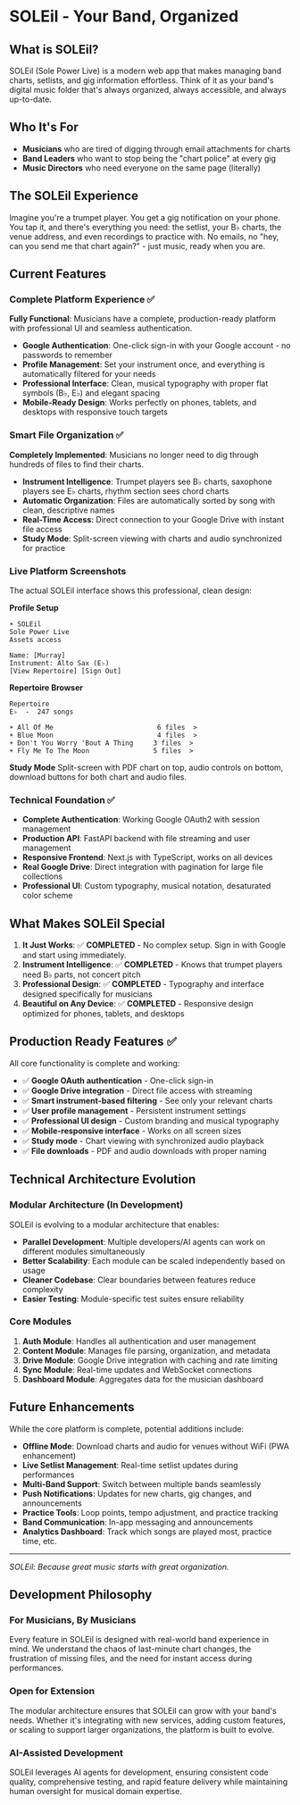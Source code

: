 # SOLEil - Your Band, Organized

## What is SOLEil?

SOLEil (Sole Power Live) is a modern web app that makes managing band charts, setlists, and gig information effortless. Think of it as your band's digital music folder that's always organized, always accessible, and always up-to-date.

## Who It's For

- **Musicians** who are tired of digging through email attachments for charts
- **Band Leaders** who want to stop being the "chart police" at every gig
- **Music Directors** who need everyone on the same page (literally)

## The SOLEil Experience

Imagine you're a trumpet player. You get a gig notification on your phone. You tap it, and there's everything you need: the setlist, your B♭ charts, the venue address, and even recordings to practice with. No emails, no "hey, can you send me that chart again?" - just music, ready when you are.

## Current Features

### Complete Platform Experience ✅
**Fully Functional**: Musicians have a complete, production-ready platform with professional UI and seamless authentication.

- **Google Authentication**: One-click sign-in with your Google account - no passwords to remember
- **Profile Management**: Set your instrument once, and everything is automatically filtered for your needs
- **Professional Interface**: Clean, musical typography with proper flat symbols (B♭, E♭) and elegant spacing
- **Mobile-Ready Design**: Works perfectly on phones, tablets, and desktops with responsive touch targets

### Smart File Organization ✅ 
**Completely Implemented**: Musicians no longer need to dig through hundreds of files to find their charts.

- **Instrument Intelligence**: Trumpet players see B♭ charts, saxophone players see E♭ charts, rhythm section sees chord charts
- **Automatic Organization**: Files are automatically sorted by song with clean, descriptive names
- **Real-Time Access**: Direct connection to your Google Drive with instant file access
- **Study Mode**: Split-screen viewing with charts and audio synchronized for practice

### Live Platform Screenshots
The actual SOLEil interface shows this professional, clean design:

**Profile Setup**
```
☀ SOLEil
Sole Power Live
Assets access

Name: [Murray]
Instrument: Alto Sax (E♭)
[View Repertoire] [Sign Out]
```

**Repertoire Browser**
```
Repertoire
E♭  -  247 songs

☀ All Of Me                          6 files  >
☀ Blue Moon                          4 files  >
☀ Don't You Worry 'Bout A Thing     3 files  >
☀ Fly Me To The Moon                5 files  >
```

**Study Mode**
Split-screen with PDF chart on top, audio controls on bottom, download buttons for both chart and audio files.

### Technical Foundation ✅
- **Complete Authentication**: Working Google OAuth2 with session management
- **Production API**: FastAPI backend with file streaming and user management
- **Responsive Frontend**: Next.js with TypeScript, works on all devices
- **Real Google Drive**: Direct integration with pagination for large file collections
- **Professional UI**: Custom typography, musical notation, desaturated color scheme

## What Makes SOLEil Special

1. **It Just Works**: ✅ **COMPLETED** - No complex setup. Sign in with Google and start using immediately.
2. **Instrument Intelligence**: ✅ **COMPLETED** - Knows that trumpet players need B♭ parts, not concert pitch
3. **Professional Design**: ✅ **COMPLETED** - Typography and interface designed specifically for musicians
4. **Beautiful on Any Device**: ✅ **COMPLETED** - Responsive design optimized for phones, tablets, and desktops

## Production Ready Features ✅

All core functionality is complete and working:
- ✅ **Google OAuth authentication** - One-click sign-in
- ✅ **Google Drive integration** - Direct file access with streaming
- ✅ **Smart instrument-based filtering** - See only your relevant charts
- ✅ **User profile management** - Persistent instrument settings
- ✅ **Professional UI design** - Custom branding and musical typography
- ✅ **Mobile-responsive interface** - Works on all screen sizes
- ✅ **Study mode** - Chart viewing with synchronized audio playback
- ✅ **File downloads** - PDF and audio downloads with proper naming

## Technical Architecture Evolution

### Modular Architecture (In Development)
SOLEil is evolving to a modular architecture that enables:
- **Parallel Development**: Multiple developers/AI agents can work on different modules simultaneously
- **Better Scalability**: Each module can be scaled independently based on usage
- **Cleaner Codebase**: Clear boundaries between features reduce complexity
- **Easier Testing**: Module-specific test suites ensure reliability

### Core Modules
1. **Auth Module**: Handles all authentication and user management
2. **Content Module**: Manages file parsing, organization, and metadata
3. **Drive Module**: Google Drive integration with caching and rate limiting
4. **Sync Module**: Real-time updates and WebSocket connections
5. **Dashboard Module**: Aggregates data for the musician dashboard

## Future Enhancements

While the core platform is complete, potential additions include:
- **Offline Mode**: Download charts and audio for venues without WiFi (PWA enhancement)
- **Live Setlist Management**: Real-time setlist updates during performances
- **Multi-Band Support**: Switch between multiple bands seamlessly
- **Push Notifications**: Updates for new charts, gig changes, and announcements
- **Practice Tools**: Loop points, tempo adjustment, and practice tracking
- **Band Communication**: In-app messaging and announcements
- **Analytics Dashboard**: Track which songs are played most, practice time, etc.

---

*SOLEil: Because great music starts with great organization.*

## Development Philosophy

### For Musicians, By Musicians
Every feature in SOLEil is designed with real-world band experience in mind. We understand the chaos of last-minute chart changes, the frustration of missing files, and the need for instant access during performances.

### Open for Extension
The modular architecture ensures that SOLEil can grow with your band's needs. Whether it's integrating with new services, adding custom features, or scaling to support larger organizations, the platform is built to evolve.

### AI-Assisted Development
SOLEil leverages AI agents for development, ensuring consistent code quality, comprehensive testing, and rapid feature delivery while maintaining human oversight for musical domain expertise.

